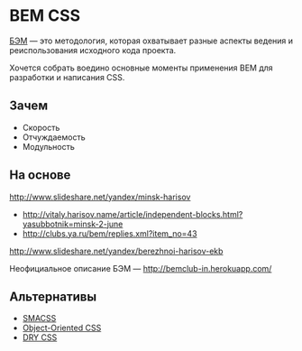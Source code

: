 # BEM CSS

[БЭМ](https://github.com/bem/bem-method) — это методология, которая охватывает разные аспекты
ведения и реиспользования исходного кода проекта.

Хочется собрать воедино основные моменты
применения BEM для разработки и написания CSS.

## Зачем

-   Скорость
-   Отчуждаемость
-   Модульность

## На основе

http://www.slideshare.net/yandex/minsk-harisov
-   http://vitaly.harisov.name/article/independent-blocks.html?yasubbotnik=minsk-2-june
-   http://clubs.ya.ru/bem/replies.xml?item_no=43

http://www.slideshare.net/yandex/berezhnoi-harisov-ekb

Неофициальное описание БЭМ — http://bemclub-in.herokuapp.com/

## Альтернативы

-   [SMACSS](http://smacss.com/)
-   [Object-Oriented CSS](https://github.com/stubbornella/oocss/wiki)
-   [DRY CSS](http://www.vanseodesign.com/css/dry-principles/)
